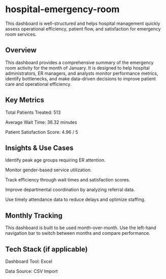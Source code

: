 # hospital-emergency-room
This dashboard is well-structured and helps hospital management quickly assess operational efficiency, patient flow, and satisfaction for emergency room services.

## Overview
This dashboard provides a comprehensive summary of the emergency room activity for the month of January. It is designed to help hospital administrators, ER managers, and analysts monitor performance metrics, identify bottlenecks, and make data-driven decisions to improve patient care and operational efficiency.

## Key Metrics
Total Patients Treated: 513

Average Wait Time: 36.32 minutes

Patient Satisfaction Score: 4.96 / 5

## Insights & Use Cases
Identify peak age groups requiring ER attention.

Monitor gender-based service utilization.

Track efficiency through wait times and satisfaction scores.

Improve departmental coordination by analyzing referral data.

Use timely attendance data to reduce delays and optimize staffing.

## Monthly Tracking
This dashboard is built to be used month-over-month. Use the left-hand navigation bar to switch between months and compare performance.

## Tech Stack (if applicable)
Dashboard Tool: Excel

Data Source: CSV Import
